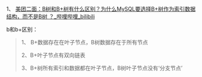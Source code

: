1、 [美团二面：B树和B+树有什么区别？为什么MySQL要选择B+树作为索引数据结构，而不是B树 ？_哔哩哔哩_bilibili](https://www.bilibili.com/video/BV19K421b7PX/)

b和b+区别：

> 1、 B+数据存在在叶子节点，B树数据存在于所有节点
>
> 2、B+叶子节点有双向链表
>
> 3、B+树所有索引和数据都在叶子节点，B树叶子节点没有‘分支节点’